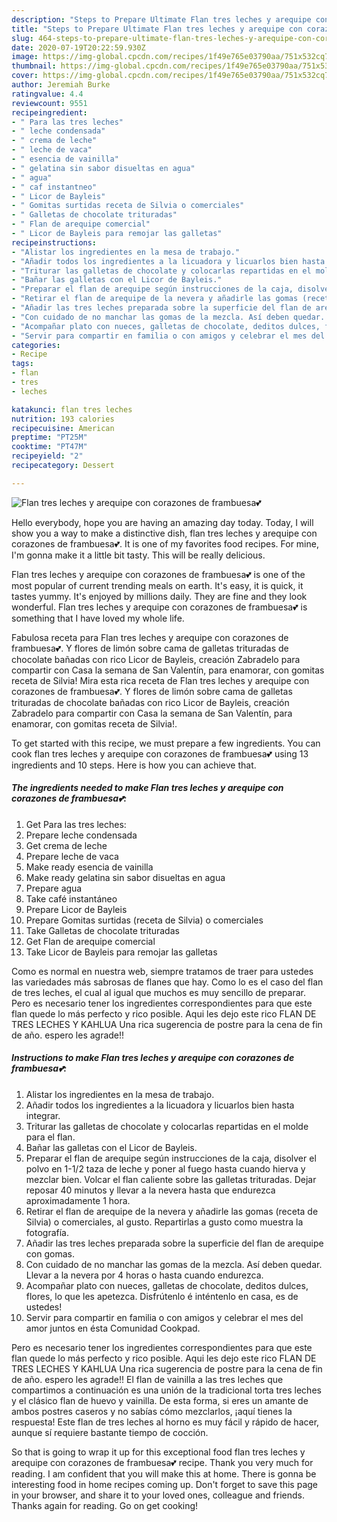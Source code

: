 ```yaml
---
description: "Steps to Prepare Ultimate Flan tres leches y arequipe con corazones de frambuesa💕"
title: "Steps to Prepare Ultimate Flan tres leches y arequipe con corazones de frambuesa💕"
slug: 464-steps-to-prepare-ultimate-flan-tres-leches-y-arequipe-con-corazones-de-frambuesa
date: 2020-07-19T20:22:59.930Z
image: https://img-global.cpcdn.com/recipes/1f49e765e03790aa/751x532cq70/flan-tres-leches-y-arequipe-con-corazones-de-frambuesa💕-foto-principal.jpg
thumbnail: https://img-global.cpcdn.com/recipes/1f49e765e03790aa/751x532cq70/flan-tres-leches-y-arequipe-con-corazones-de-frambuesa💕-foto-principal.jpg
cover: https://img-global.cpcdn.com/recipes/1f49e765e03790aa/751x532cq70/flan-tres-leches-y-arequipe-con-corazones-de-frambuesa💕-foto-principal.jpg
author: Jeremiah Burke
ratingvalue: 4.4
reviewcount: 9551
recipeingredient:
- " Para las tres leches"
- " leche condensada"
- " crema de leche"
- " leche de vaca"
- " esencia de vainilla"
- " gelatina sin sabor disueltas en agua"
- " agua"
- " caf instantneo"
- " Licor de Bayleis"
- " Gomitas surtidas receta de Silvia o comerciales"
- " Galletas de chocolate trituradas"
- " Flan de arequipe comercial"
- " Licor de Bayleis para remojar las galletas"
recipeinstructions:
- "Alistar los ingredientes en la mesa de trabajo."
- "Añadir todos los ingredientes a la licuadora y licuarlos bien hasta integrar."
- "Triturar las galletas de chocolate y colocarlas repartidas en el molde para el flan."
- "Bañar las galletas con el Licor de Bayleis​."
- "Preparar el flan de arequipe según instrucciones de la caja, disolver el polvo en 1-1/2 taza de leche y poner al fuego hasta cuando hierva y mezclar bien. Volcar el flan caliente sobre las galletas trituradas. Dejar reposar 40 minutos y llevar a la nevera hasta que endurezca aproximadamente 1 hora."
- "Retirar el flan de arequipe de la nevera y añadirle las gomas (receta de Silvia) o comerciales, al gusto. Repartirlas a gusto como muestra la fotografía."
- "Añadir las tres leches preparada sobre la superficie del flan de arequipe con gomas."
- "Con cuidado de no manchar las gomas de la mezcla. Así deben quedar. Llevar a la nevera por 4 horas o hasta cuando endurezca."
- "Acompañar plato con nueces, galletas de chocolate, deditos dulces, flores, lo que les apetezca. Disfrútenlo é inténtenlo en casa, es de ustedes!"
- "Servir para compartir en familia o con amigos y celebrar el mes del amor juntos en ésta Comunidad Cookpad."
categories:
- Recipe
tags:
- flan
- tres
- leches

katakunci: flan tres leches 
nutrition: 193 calories
recipecuisine: American
preptime: "PT25M"
cooktime: "PT47M"
recipeyield: "2"
recipecategory: Dessert

---
```



![Flan tres leches y arequipe con corazones de frambuesa💕](https://img-global.cpcdn.com/recipes/1f49e765e03790aa/751x532cq70/flan-tres-leches-y-arequipe-con-corazones-de-frambuesa💕-foto-principal.jpg)

Hello everybody, hope you are having an amazing day today. Today, I will show you a way to make a distinctive dish, flan tres leches y arequipe con corazones de frambuesa💕. It is one of my favorites food recipes. For mine, I'm gonna make it a little bit tasty. This will be really delicious.

Flan tres leches y arequipe con corazones de frambuesa💕 is one of the most popular of current trending meals on earth. It's easy, it is quick, it tastes yummy. It's enjoyed by millions daily. They are fine and they look wonderful. Flan tres leches y arequipe con corazones de frambuesa💕 is something that I have loved my whole life.

Fabulosa receta para Flan tres leches y arequipe con corazones de frambuesa💕. Y flores de limón sobre cama de galletas trituradas de chocolate bañadas con rico Licor de Bayleis, creación Zabradelo para compartir con Casa la semana de San Valentín, para enamorar, con gomitas receta de Silvia! Mira esta rica receta de Flan tres leches y arequipe con corazones de frambuesa💕. Y flores de limón sobre cama de galletas trituradas de chocolate bañadas con rico Licor de Bayleis, creación Zabradelo para compartir con Casa la semana de San Valentín, para enamorar, con gomitas receta de Silvia!.


To get started with this recipe, we must prepare a few ingredients. You can cook flan tres leches y arequipe con corazones de frambuesa💕 using 13 ingredients and 10 steps. Here is how you can achieve that.

<!--inarticleads1-->

##### The ingredients needed to make Flan tres leches y arequipe con corazones de frambuesa💕:

1. Get  Para las tres leches:
1. Prepare  leche condensada
1. Get  crema de leche
1. Prepare  leche de vaca
1. Make ready  esencia de vainilla
1. Make ready  gelatina sin sabor disueltas en agua
1. Prepare  agua
1. Take  café instantáneo
1. Prepare  Licor de Bayleis
1. Prepare  Gomitas surtidas (receta de Silvia) o comerciales
1. Take  Galletas de chocolate trituradas
1. Get  Flan de arequipe comercial
1. Take  Licor de Bayleis para remojar las galletas


Como es normal en nuestra web, siempre tratamos de traer para ustedes las variedades más sabrosas de flanes que hay. Como lo es el caso del flan de tres leches, el cual al igual que muchos es muy sencillo de preparar. Pero es necesario tener los ingredientes correspondientes para que este flan quede lo más perfecto y rico posible. Aqui les dejo este rico FLAN DE TRES LECHES Y KAHLUA Una rica sugerencia de postre para la cena de fin de año. espero les agrade!! 

<!--inarticleads2-->

##### Instructions to make Flan tres leches y arequipe con corazones de frambuesa💕:

1. Alistar los ingredientes en la mesa de trabajo.
1. Añadir todos los ingredientes a la licuadora y licuarlos bien hasta integrar.
1. Triturar las galletas de chocolate y colocarlas repartidas en el molde para el flan.
1. Bañar las galletas con el Licor de Bayleis​.
1. Preparar el flan de arequipe según instrucciones de la caja, disolver el polvo en 1-1/2 taza de leche y poner al fuego hasta cuando hierva y mezclar bien. Volcar el flan caliente sobre las galletas trituradas. Dejar reposar 40 minutos y llevar a la nevera hasta que endurezca aproximadamente 1 hora.
1. Retirar el flan de arequipe de la nevera y añadirle las gomas (receta de Silvia) o comerciales, al gusto. Repartirlas a gusto como muestra la fotografía.
1. Añadir las tres leches preparada sobre la superficie del flan de arequipe con gomas.
1. Con cuidado de no manchar las gomas de la mezcla. Así deben quedar. Llevar a la nevera por 4 horas o hasta cuando endurezca.
1. Acompañar plato con nueces, galletas de chocolate, deditos dulces, flores, lo que les apetezca. Disfrútenlo é inténtenlo en casa, es de ustedes!
1. Servir para compartir en familia o con amigos y celebrar el mes del amor juntos en ésta Comunidad Cookpad.


Pero es necesario tener los ingredientes correspondientes para que este flan quede lo más perfecto y rico posible. Aqui les dejo este rico FLAN DE TRES LECHES Y KAHLUA Una rica sugerencia de postre para la cena de fin de año. espero les agrade!! El flan de vainilla a las tres leches que compartimos a continuación es una unión de la tradicional torta tres leches y el clásico flan de huevo y vainilla. De esta forma, si eres un amante de ambos postres caseros y no sabías cómo mezclarlos, ¡aquí tienes la respuesta! Este flan de tres leches al horno es muy fácil y rápido de hacer, aunque sí requiere bastante tiempo de cocción. 

So that is going to wrap it up for this exceptional food flan tres leches y arequipe con corazones de frambuesa💕 recipe. Thank you very much for reading. I am confident that you will make this at home. There is gonna be interesting food in home recipes coming up. Don't forget to save this page in your browser, and share it to your loved ones, colleague and friends. Thanks again for reading. Go on get cooking!
